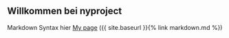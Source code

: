 ## Willkommen bei nyproject

Markdown Syntax hier [My page](/markdown.html) ({{ site.baseurl }}{% link markdown.md %})
